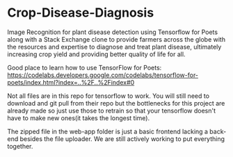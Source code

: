# Crop-Disease-Diagnosis
Image Recognition for plant disease detection using Tensorflow for Poets along with a Stack Exchange clone to provide farmers across the globe with the resources and expertise to diagnose and treat plant disease, ultimately increasing crop yield and providing better quality of life for all.

Good place to learn how to use TensorFlow for Poets: https://codelabs.developers.google.com/codelabs/tensorflow-for-poets/index.html?index=..%2F..%2Findex#0

Not all files are in this repo for tensorflow to work. You will still need to download and git pull from their repo but the bottlenecks for this project are already made so just use those to retrain so that your tensorflow doesn't have to make new ones(it takes the longest time). 

The zipped file in the web-app folder is just a basic frontend lacking a back-end besides the file uploader. We are still actively working to put everything together. 
